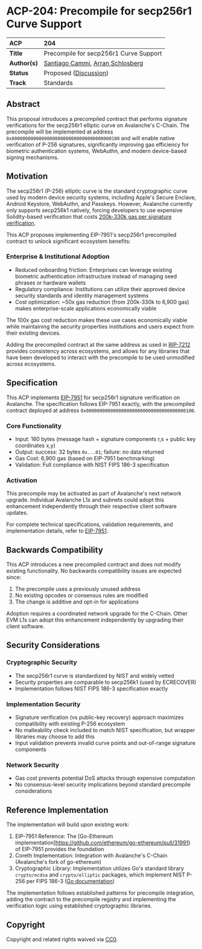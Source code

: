 # ACP-204: Precompile for secp256r1 Curve Support

| ACP | 204 |
| :--- | :--- |
| **Title** | Precompile for secp256r1 Curve Support |
| **Author(s)** | [Santiago Cammi](https://github.com/scammi), [Arran Schlosberg](https://github.com/ARR4N)  |
| **Status** | Proposed ([Discussion](https://github.com/avalanche-foundation/ACPs/discussions/212)) |
| **Track** | Standards |

## Abstract

This proposal introduces a precompiled contract that performs signature verifications for the secp256r1 elliptic curve on Avalanche's C-Chain. The precompile will be implemented at address `0x0000000000000000000000000000000000000100` and will enable native verification of P-256 signatures, significantly improving gas efficiency for biometric authentication systems, WebAuthn, and modern device-based signing mechanisms.

## Motivation

The secp256r1 (P-256) elliptic curve is the standard cryptographic curve used by modern device security systems, including Apple's Secure Enclave, Android Keystore, WebAuthn, and Passkeys. However, Avalanche currently only supports secp256k1 natively, forcing developers to use expensive Solidity-based verification that costs [200k-330k gas per signature verification](https://hackmd.io/@1ofB8klpQky-YoR5pmPXFQ/SJ0nuzD1T#Smart-Contract-Based-Verifiers).

This ACP proposes implementing EIP-7951's secp256r1 precompiled contract to unlock significant ecosystem benefits:

### Enterprise & Institutional Adoption

- Reduced onboarding friction: Enterprises can leverage existing biometric authentication infrastructure instead of managing seed phrases or hardware wallets
- Regulatory compliance: Institutions can utilize their approved device security standards and identity management systems
- Cost optimization: ~50x gas reduction (from 200k-330k to 6,900 gas) makes enterprise-scale applications economically viable

The 100x gas cost reduction makes these use cases economically viable while maintaining the security properties institutions and users expect from their existing devices. 

Adding the precompiled contract at the same address as used in [RIP-7212](https://github.com/ethereum/RIPs/blob/master/RIPS/rip-7212.md) provides consistency across ecosystems, and allows for any libraries that have been developed to interact with the precompile to be used unmodified across ecosystems.

## Specification

This ACP implements [EIP-7951](https://github.com/ethereum/EIPs/blob/master/EIPS/eip-7951.md) for secp256r1 signature verification on Avalanche. The specification follows EIP-7951 exactly, with the precompiled contract deployed at address `0x0000000000000000000000000000000000000100`.

### Core Functionality

- Input: 160 bytes (message hash + signature components r,s + public key coordinates x,y)
- Output: success: 32 bytes `0x...01`; failure: no data returned
- Gas Cost: 6,900 gas (based on EIP-7951 benchmarking)
- Validation: Full compliance with NIST FIPS 186-3 specification

### Activation

This precompile may be activated as part of Avalanche's next network upgrade. Individual Avalanche L1s and subnets could adopt this enhancement independently through their respective client software updates.

For complete technical specifications, validation requirements, and implementation details, refer to [EIP-7951](https://github.com/ethereum/EIPs/blob/master/EIPS/eip-7951.md).

## Backwards Compatibility

This ACP introduces a new precompiled contract and does not modify existing functionality. No backwards compatibility issues are expected since:

1. The precompile uses a previously unused address
2. No existing opcodes or consensus rules are modified
3. The change is additive and opt-in for applications

Adoption requires a coordinated network upgrade for the C-Chain. Other EVM L1s can adopt this enhancement independently by upgrading their client software.

## Security Considerations

### Cryptographic Security

- The secp256r1 curve is standardized by NIST and widely vetted
- Security properties are comparable to secp256k1 (used by ECRECOVER)
- Implementation follows NIST FIPS 186-3 specification exactly

### Implementation Security
 
- Signature verification (vs public-key recovery) approach maximizes compatibility with existing P-256 ecosystem
- No malleability check included to match NIST specification, but wrapper libraries may choose to add this
- Input validation prevents invalid curve points and out-of-range signature components

### Network Security

- Gas cost prevents potential DoS attacks through expensive computation
- No consensus-level security implications beyond standard precompile considerations

## Reference Implementation

The implementation will build upon existing work:

1. EIP-7951 Reference: The [Go-Ethereum implementation]https://github.com/ethereum/go-ethereum/pull/31991) of EIP-7951 provides the foundation
2. Coreth Implementation: Integration with Avalanche's C-Chain (Avalanche's fork of go-ethereum)
3. Cryptographic Library: Implementation utilizes Go's standard library `crypto/ecdsa` and `crypto/elliptic` packages, which implement NIST P-256 per FIPS 186-3 ([Go documentation](https://pkg.go.dev/crypto/elliptic#P256))


The implementation follows established patterns for precompile integration, adding the contract to the precompile registry and implementing the verification logic using established cryptographic libraries.

## Copyright

Copyright and related rights waived via [CC0](https://creativecommons.org/publicdomain/zero/1.0/).
